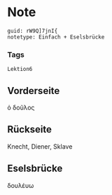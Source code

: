# Note
```
guid: rW9Q]7jnI{
notetype: Einfach + Eselsbrücke
```

### Tags
```
Lektion6
```

## Vorderseite
ὁ δοῦλος

## Rückseite
Knecht, Diener, Sklave

## Eselsbrücke
δουλέυω
